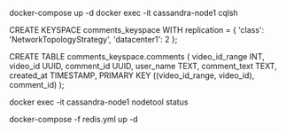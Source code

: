 docker-compose up -d
docker exec -it cassandra-node1 cqlsh

CREATE KEYSPACE comments_keyspace
WITH replication = {
'class': 'NetworkTopologyStrategy',
'datacenter1': 2
};

CREATE TABLE comments_keyspace.comments (
video_id_range INT,
video_id UUID,
comment_id UUID,
user_name TEXT,
comment_text TEXT,
created_at TIMESTAMP,
PRIMARY KEY ((video_id_range, video_id), comment_id)
);

docker exec -it cassandra-node1 nodetool status

docker-compose -f redis.yml up -d

